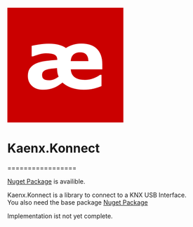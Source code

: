 ![Logo](Kaenx.Konnect.USB/Assets/Logo.png)
# Kaenx.Konnect
=================

[Nuget Package](https://www.nuget.org/packages/Kaenx.Konnect.USB/) is availible.

Kaenx.Konnect is a library to connect to a KNX USB Interface.  
You also need the base package [Nuget Package](https://www.nuget.org/packages/Kaenx.Konnect/)
  
Implementation ist not yet complete.  